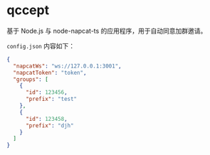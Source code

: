 # qccept

基于 Node.js 与 node-napcat-ts 的应用程序，用于自动同意加群邀请。

`config.json` 内容如下：

```json
{
  "napcatWs": "ws://127.0.0.1:3001",
  "napcatToken": "token",
  "groups": [
    {
      "id": 123456,
      "prefix": "test"
    },
    {
      "id": 123458,
      "prefix": "djh"
    }
  ]
}
```
